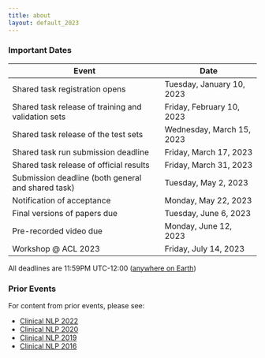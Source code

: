 ```yaml
---
title: about
layout: default_2023
---
```


### Important Dates

| Event                                               | Date                      |
| --------------------------------------------------- | ------------------------- |
| Shared task registration opens                      | Tuesday, January 10, 2023 |
| Shared task release of training and validation sets | Friday, February 10, 2023 |
| Shared task release of the test sets                | Wednesday, March 15, 2023 |
| Shared task run submission deadline                 | Friday, March 17, 2023    |
| Shared task release of official results             | Friday, March 31, 2023    |
| Submission deadline (both general and shared task)  | Tuesday, May 2, 2023      |
| Notification of acceptance                          | Monday, May 22, 2023      |
| Final versions of papers due                        | Tuesday, June 6, 2023     |
| Pre-recorded video due                              | Monday, June 12, 2023     |
| Workshop @ ACL 2023                                 | Friday, July 14, 2023     |

All deadlines are 11:59PM UTC-12:00 ([anywhere on Earth](https://www.timeanddate.com/time/zones/aoe))

### Prior Events

For content from prior events, please see:

- [Clinical NLP 2022](https://clinical-nlp.github.io/2022/)
- [Clinical NLP 2020](https://clinical-nlp.github.io/2020/)
- [Clinical NLP 2019](https://clinical-nlp.github.io/2019/)
- [Clinical NLP 2016](https://clinical-nlp.github.io/2016/)
